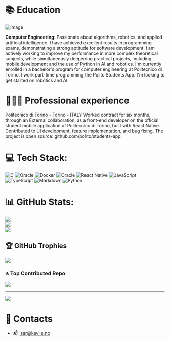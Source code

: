 # 📚 Education
![image](https://github.com/user-attachments/assets/81064b61-1d3b-4b4a-92a3-68ba80ad8b06)

**Computer Engineering**:
Passionate about algorithms, robotics, and applied artificial intelligence. I have achieved excellent results in programming exams, demonstrating a strong aptitude for software development.
I am actively working to improve my performance in more complex theoretical subjects, while simultaneously deepening practical projects, including mobile development and the use of Python in AI and robotics.
I'm currently enrolled in a bachelor's program for computer engineering at Politecnico di Torino.
I work part-time programming the Polito Students App. I'm looking to get started on robotics and AI.
# 👨🏼‍💻 Professional experience
Politecnico di Torino - Torino - ITALY
Worked contract for six months, through an External collaboration, as a front-end developer on the official student mobile application of Politecnico di Torino, built with React Native. Contributed to UI development, feature implementation, and bug fixing. The project is open source: github.com/polito/students-app
 
# 💻 Tech Stack:
![C](https://img.shields.io/badge/c-%2300599C.svg?style=for-the-badge&logo=c&logoColor=white) ![Oracle](https://img.shields.io/badge/Oracle-F80000?style=for-the-badge&logo=oracle&logoColor=white) ![Docker](https://img.shields.io/badge/docker-%230db7ed.svg?style=for-the-badge&logo=docker&logoColor=white) ![Oracle](https://img.shields.io/badge/Oracle-F80000?style=for-the-badge&logo=oracle&logoColor=white) ![React Native](https://img.shields.io/badge/react_native-%2320232a.svg?style=for-the-badge&logo=react&logoColor=%2361DAFB) ![JavaScript](https://img.shields.io/badge/javascript-%23323330.svg?style=for-the-badge&logo=javascript&logoColor=%23F7DF1E) ![TypeScript](https://img.shields.io/badge/typescript-%23007ACC.svg?style=for-the-badge&logo=typescript&logoColor=white) ![Markdown](https://img.shields.io/badge/markdown-%23000000.svg?style=for-the-badge&logo=markdown&logoColor=white) ![Python](https://img.shields.io/badge/python-3670A0?style=for-the-badge&logo=python&logoColor=ffdd54)
# 📊 GitHub Stats:
![](https://github-readme-stats.vercel.app/api?username=is4rk&theme=dracula&hide_border=false&include_all_commits=false&count_private=false)<br/>
![](https://nirzak-streak-stats.vercel.app/?user=is4rk&theme=dracula&hide_border=false)<br/>
![](https://github-readme-stats.vercel.app/api/top-langs/?username=is4rk&theme=dracula&hide_border=false&include_all_commits=false&count_private=false&layout=compact)

## 🏆 GitHub Trophies
![](https://github-profile-trophy.vercel.app/?username=is4rk&theme=radical&no-frame=true&no-bg=false&margin-w=4)

### 🔝 Top Contributed Repo
![](https://github-contributor-stats.vercel.app/api?username=is4rk&limit=5&theme=dark&combine_all_yearly_contributions=true)

---
[![](https://visitcount.itsvg.in/api?id=is4rk&icon=0&color=0)](https://visitcount.itsvg.in)

# 📒 Contacts
- 📬 isar@kavlie.no
